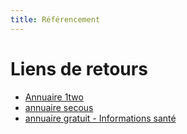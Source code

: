 ```yaml
---
title: Référencement
---
```


# Liens de retours

- [Annuaire 1two](http://www.1two.org)
- <a href="http://annuaire.secous.com/">annuaire secous</a>
- <a href="http://annuaire.secous.com/informations-sante-c439-p1.html">annuaire gratuit - Informations santé</a>